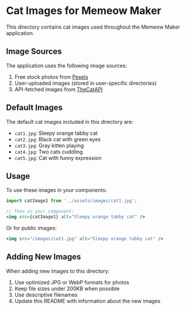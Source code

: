 # Cat Images for Memeow Maker

This directory contains cat images used throughout the Memeow Maker application.

## Image Sources

The application uses the following image sources:

1. Free stock photos from [Pexels](https://www.pexels.com/search/cat/)
2. User-uploaded images (stored in user-specific directories)
3. API-fetched images from [TheCatAPI](https://thecatapi.com/)

## Default Images

The default cat images included in this directory are:

- `cat1.jpg`: Sleepy orange tabby cat
- `cat2.jpg`: Black cat with green eyes
- `cat3.jpg`: Gray kitten playing
- `cat4.jpg`: Two cats cuddling
- `cat5.jpg`: Cat with funny expression

## Usage

To use these images in your components:

```jsx
import catImage1 from '../assets/images/cat1.jpg';

// Then in your component:
<img src={catImage1} alt="Sleepy orange tabby cat" />
```

Or for public images:

```jsx
<img src="/images/cat1.jpg" alt="Sleepy orange tabby cat" />
```

## Adding New Images

When adding new images to this directory:

1. Use optimized JPG or WebP formats for photos
2. Keep file sizes under 200KB when possible
3. Use descriptive filenames
4. Update this README with information about the new images